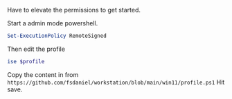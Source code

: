 Have to elevate the permissions to get started.

Start a admin mode powershell.
```powershell
Set-ExecutionPolicy RemoteSigned
```

Then edit the profile
```powershell
ise $profile
```

Copy the content in from `https://github.com/fsdaniel/workstation/blob/main/win11/profile.ps1`
Hit save.

